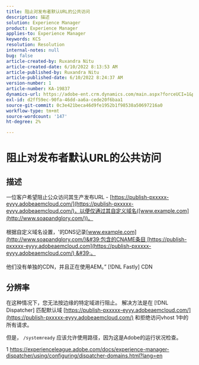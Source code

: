 ```yaml
---
title: 阻止对发布者默认URL的公共访问
description: 描述
solution: Experience Manager
product: Experience Manager
applies-to: Experience Manager
keywords: KCS
resolution: Resolution
internal-notes: null
bug: false
article-created-by: Ruxandra Nitu
article-created-date: 6/10/2022 8:13:53 AM
article-published-by: Ruxandra Nitu
article-published-date: 6/10/2022 8:24:37 AM
version-number: 1
article-number: KA-19837
dynamics-url: https://adobe-ent.crm.dynamics.com/main.aspx?forceUCI=1&pagetype=entityrecord&etn=knowledgearticle&id=59764c3e-95e8-ec11-bb3c-000d3a3b17fa
exl-id: d2ff59ec-90fa-46dd-aa6a-cede20f6baa1
source-git-commit: 0c3e421beca46d9fe1952b1f98538a50697216a0
workflow-type: tm+mt
source-wordcount: '147'
ht-degree: 2%

---
```


# 阻止对发布者默认URL的公共访问

## 描述

一位客户希望阻止公众访问其生产发布URL - [https://publish-pxxxxx-eyyy.adobeaemcloud.com/](https://publish-pxxxxx-eyyy.adobeaemcloud.com/)，以便仅通过其自定义域名([www.example.com](http://www.soapandglory.com/))。 <br><br>根据自定义域名设置，&#39;的DNS记录[www.example.com](http://www.soapandglory.com/)&#39;包含的CNAME条目 [https://publish-pxxxxx-eyyy.adobeaemcloud.com](https://publish-pxxxxx-eyyy.adobeaemcloud.com/) &#39;。 <br><br>他们没有单独的CDN，并且正在使用AEM。” [!DNL Fastly] CDN

## 分辨率


在这种情况下，您无法按边缘的特定域进行阻止。
解决方法是在 [!DNL Dispatcher] 匹配默认域 [https://publish-pxxxxx-eyyy.adobeaemcloud.com/](https://publish-pxxxxx-eyyy.adobeaemcloud.com/) 和拒绝访问vhost 1中的所有请求。

但是， `/systemready` 应该允许使用路径，因为这是Adobe的运行状况检查。

1 https://experienceleague.adobe.com/docs/experience-manager-dispatcher/using/configuring/dispatcher-domains.html?lang=en
